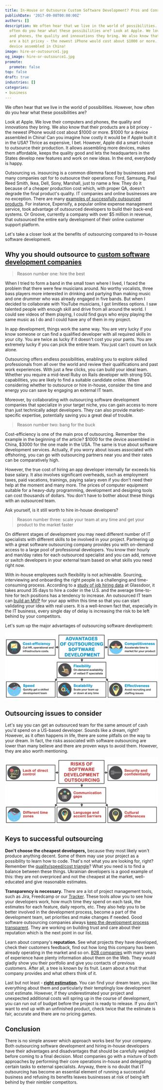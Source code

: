 ```yaml
---
title: In-House or Outsource Custom Software Development? Pros and Cons
publishDate: '2017-09-08T00:00:00Z'
authors: []
description: We often hear that we live in the world of possibilities. However, how
  often do you hear what these possibilities are? Look at Apple. We love their computers
  and phones, the quality and innovations they bring. We also know that their products
  are a bit pricey - the newest iPhone would cost about $1000 or more. $1000 for a
  device assembled in China!
image: hire-or-outsource1.jpg
og_image: hire-or-outsource1.jpg
promote:
  promote: false
top: false
draft: true
industries: []
categories:
- business
---
```

We often hear that we live in the world of possibilities. However, how often do you hear what these possibilities are?

Look at Apple. We love their computers and phones, the quality and innovations they bring. We also know that their products are a bit pricey - the newest iPhone would cost about $1000 or more. $1000 for a device assembled in China! Can you imagine how costly it would be if Apple built it in the USA? Thrice as expensive, I bet. However, Apple did a smart choice to outsource their production. It allows assembling more devices, makes them affordable, keeps the quality good and lets the headquarters in the States develop new features and work on new ideas. In the end, everybody is happy.

Outsourcing vs. insourcing is a common dilemma faced by businesses and many companies opt for to outsource their operations: Ford, Samsung, Paul Reed Smith, Ikea, Dell, Sony, Marshall, just to name a few. They do it because of a cheaper production cost which, with proper QA, doesn't degrade the final product's quality. IT companies and online businesses are no exception. There are many <a href="https://codeable.io/blog/top-companies-outsourced-development/" target="_blank">examples of successfully outsourced products</a>. For instance, Expensify, a popular online expense management service, took advantage of outsourced developers to build their back-end systems. Or Groove, currently a company with over $5 million in revenue, that outsourced the entire early development of their online customer support platform.

Let's take a closer look at the benefits of outsourcing compared to in-house software development.

## Why you should outsource to <a href="https://anadea.info/services/custom-software-development" target="_blank">custom software development companies</a>

> Reason number one: hire the best

When I tried to form a band in the small town where I lived, I faced the problem that there were few musicians around. No worthy vocalists, three bass players more interested in drinking and partying than making music and one drummer who was already engaged in five bands. But when I decided to collaborate with YouTube musicians, I got limitless options. I saw talented people with enough skill and drive from all around the world. I could see videos of them playing, I could find guys who enjoy playing the same music as I do and I could have any of them in my project.

In app development, things work the same way. You are very lucky if you know someone or can find a qualified developer with all required skills in your city. You are twice as lucky if it doesn't cost you your pants. You are extremely lucky if you can pick the entire team. You just can't count on luck alone.

Outsourcing offers endless possibilities, enabling you to explore skilled professionals from all over the world and review their qualifications and past work experiences. With just a few clicks, you can build your ideal team. Whether you require a mid-level Ruby on Rails developer with strong SQL capabilities, you are likely to find a suitable candidate online. When considering whether to outsource or hire in-house, consider the time and energy you can save by engaging an external IT team.

Moreover, by collaborating with outsourcing software development companies that specialize in your target niche, you can gain access to more than just technically adept developers. They can also provide market-specific expertise, potentially saving you a great deal of trouble.

> Reason number two: bang for the buck

Cost-efficiency is one of the main pros of outsourcing. Remember the example in the beginning of the article? $1000 for the device assembled in China, $3000 for the one made in the USA. The same is true about software development services. Actually, if you worry about issues associated with offshoring, you can go with outsourcing partners near you and their rates can be comparatively high.

However, the true cost of hiring an app developer internally far exceeds his base salary. It also involves significant overheads, such as employment taxes, paid vacations, trainings, paying salary even if you don't need their help at the moment and many more. The prices of computer equipment suitable for a heavy-duty programming, development and designing tools can cost thousands of dollars. You don't have to bother about these things with an outsourced team.

Ask yourself, is it still worth to hire in-house developers?

> Reason number three: scale your team at any time and get your product to the market faster

On different stages of development you may need different number of IT specialists with different skills to be involved in your project. Partnering up with a great software outsourcing company provides you with on-demand access to a large pool of professional developers. You know their hourly and man/day rates for each outsourced specialist and you can add, remove or switch developers in your external team based on what skills you need right now.

With in-house employees such flexibility is not achievable. Sourcing, interviewing and onboarding the right people is a challenging and time-consuming process. According to a <a href="https://www.computerworld.com/article/2939497/here-s-how-long-the-hiring-process-for-that-tech-job-will-take.html" target="_blank">study of job hiring data</a> at Glassdoor, it takes around 35 days to hire a coder in the U.S. and the average time-to-hire for tech positions has a tendency to increase. An outsourced IT team can [build an MVP](https://anadea.info/guides/what-is-mvp) for your app within this time so that you can start validating your idea with real users. It is a well-known fact that, especially in the IT business, every single day of delay is increasing the risk to be left behind by your competitors.

Let's sum up the major advantages of outsourcing software development:

![Advantages of outsourcing software development](Advantagies_of_IT_outsourcing.jpg)

## Outsourcing issues to consider

Let's say you can get an outsourced team for the same amount of cash you'd spend on a US-based developer. Sounds like a dream, right? However, as it often happens in life, there are some pitfalls on the way to your dream. In fact, the risks associated with software outsourcing are lower than many believe and there are proven ways to avoid them. However, they are also worth mentioning.

![Outsourcing issues to consider](Risks_of_IT_outsourcing.jpg)

## Keys to successful outsourcing

**Don't choose the cheapest developers,** because they most likely won't produce anything decent. Some of them may use your project as a possibility to learn how to code. That's not what you are looking for, right? Remember the [quality/speed/cost triangle](https://anadea.info/blog/time-quality-cost-which-ones-do-you-choose-for-your-app)? What you need is to find a balance between these things. Ukrainian developers is a good example of this: they are not overpriced and not the cheapest at the market, well-educated and give reasonable estimates.

**Transparency is necessary.** There are a lot of project management tools, such as Jira, Freedcamp or our [Tracker](https://anadea.info/projects/tracker). These tools allow you to see how your developers work, how much time they spend on each task, the estimates for each feature, daily reports, etc. They also help you to be better involved in the development process, become a part of the development team, set priorities and make changes if needed. Good software outsourcing companies always [keep the development process transparent](https://anadea.info/blog/transparency-as-a-clue-to-successful-partnership). They are working on building trust and care about their reputation which is the next point in our list.

Learn about company's **reputation.** See what projects they have developed, check their customers feedback, find out how long this company has been already operating in the market and so on. <a href="https://www.b2blistings.org/">B2B companies</a> with many years of experience have plenty information about them on the Web. They would gladly show you their portfolio and give you contacts of previous customers. After all, a tree is known by its fruit. Learn about a fruit that company provides and what others think of it.

Last but not least - **[right estimation](https://anadea.info/blog/how-to-solve-agile-estimation-problem).** You can find your dream team, you like everything about them and particularly their temptingly low development cost estimate. However, if they underestimated your project and unexpected additional costs will spring up in the course of development, you can run out of budget before the project is ready to release. If you don't want to end up with an unfinished product, check twice that the estimate is fair, accurate and there are no pricing games.

## Conclusion

There is no simple answer which approach works best for your company. Both outsourcing software development and hiring in-house developers have their advantages and disadvantages that should be carefully weighed before coming to a final decision. Most companies go with a mixture of both approaches by performing their core operations in-house and delegating certain tasks to external specialists. Anyway, there is no doubt that IT outsourcing has become an essential element of running a successful business and refusing its benefits leaves businesses at risk of being left behind by their nimbler competitors.
